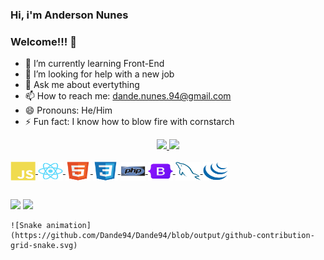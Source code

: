 ### Hi, i'm Anderson Nunes
### Welcome!!! 👋


- 🌱 I’m currently learning Front-End
- 🤔 I’m looking for help with a new job
- 💬 Ask me about evertything
- 📫 How to reach me: dande.nunes.94@gmail.com
- 😄 Pronouns: He/Him
- ⚡ Fun fact: I know how to blow fire with cornstarch


<!--
**Dande94/Dande94** is a ✨ _special_ ✨ repository because its `README.md` (this file) appears on your GitHub profile.

Here are some ideas to get you started:

- 🔭 I’m currently working on ...
- 🌱 I’m currently learning ...
- 👯 I’m looking to collaborate on ...
- 🤔 I’m looking for help with ...
- 💬 Ask me about ...
- 📫 How to reach me: ...
- 😄 Pronouns: ...
- ⚡ Fun fact: ...
-->

<div align="center">
    <a href="https://github.com/Dande94">
        <img height="180em"
            src="https://github-readme-stats.vercel.app/api?username=Dande94&show_icons=true&theme=vue-dark&include_all_commits=true&count_private=true" />
        <img height="180em"
            src="https://github-readme-stats.vercel.app/api/top-langs/?username=Dande94&layout=compact&langs_count=7&theme=vue-dark" />
</div>
<div style="display: inline_block"><br>
    <img align="center" alt="Dande-Js" height="30" width="40"
        src="https://raw.githubusercontent.com/devicons/devicon/master/icons/javascript/javascript-plain.svg">
    <img align="center" alt="Dande-React" height="30" width="40"
        src="https://raw.githubusercontent.com/devicons/devicon/master/icons/react/react-original.svg">
    <img align="center" alt="Dande-HTML" height="30" width="40"
        src="https://raw.githubusercontent.com/devicons/devicon/master/icons/html5/html5-original.svg">
    <img align="center" alt="Dande-CSS" height="30" width="40"
        src="https://raw.githubusercontent.com/devicons/devicon/master/icons/css3/css3-original.svg">
    <img align="center" alt="Dande-PHP" height="30" width="40"
        src="https://raw.githubusercontent.com/devicons/devicon/master/icons/php/php-original.svg">
    <img align="center" alt="Dande-BS" height="30" width="40"
        src="https://raw.githubusercontent.com/devicons/devicon/master/icons/bootstrap/bootstrap-original.svg">
    <img align="center" alt="Dande-BD" height="30" width="40"
        src="https://raw.githubusercontent.com/devicons/devicon/master/icons/mysql/mysql-original.svg">
    <img align="center" alt="Dande-jQ" height="30" width="40"
        src="https://raw.githubusercontent.com/devicons/devicon/master/icons/jquery/jquery-original.svg">
    
</div>

##

<div>
    <a href="mailto:dande.nunes.94@gmail.com"><img
            src="https://img.shields.io/badge/-Gmail-%23333?style=for-the-badge&logo=gmail&logoColor=white"
            target="_blank"></a>
    <a href="https://www.linkedin.com/in/anderson-nunes-000541225/" target="_blank"><img
            src="https://img.shields.io/badge/-LinkedIn-%230077B5?style=for-the-badge&logo=linkedin&logoColor=white"
            target="_blank"></a>

    ![Snake animation](https://github.com/Dande94/Dande94/blob/output/github-contribution-grid-snake.svg)

</div>
